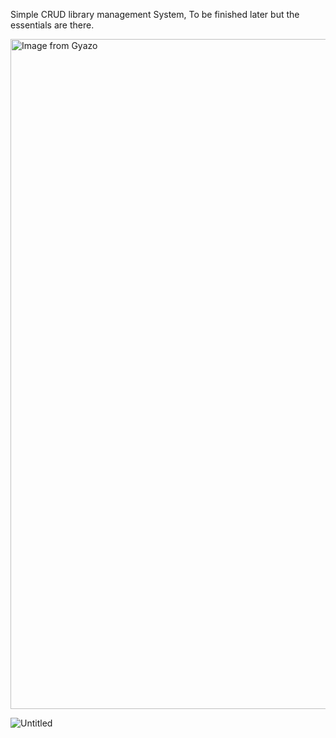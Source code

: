 Simple CRUD library management System, To be finished later but the essentials are there.

<img src="https://i.gyazo.com/9d1b9666a364deca637933eb4b575486.gif" alt="Image from Gyazo" width="1072"/>

![Untitled](https://github.com/rikkoRicardo/LibraryCRUD/assets/93994704/de24b6c2-af88-402c-bf32-e2ce7098adc8)

